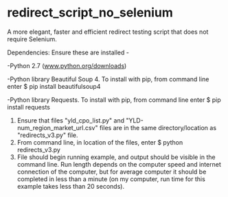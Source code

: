 # redirect_script_no_selenium
A more elegant, faster and efficient redirect testing script that does not require Selenium.

Dependencies:
Ensure these are installed -

-Python 2.7 (www.python.org/downloads)

-Python library Beautiful Soup 4.  To install with pip, from command line enter $ pip install beautifulsoup4

-Python library Requests.  To install with pip, from command line enter $ pip install requests

1.  Ensure that files "yld_cpo_list.py" and "YLD-num_region_market_url.csv" files are in the same directory/location as "redirects_v3.py" file.
2.  From command line, in location of the files, enter $ python redirects_v3.py
3.  File should begin running example, and output should be visible in the command line.  Run length depends on the computer speed and internet connection of the computer, but for average computer it should be completed in less than a minute (on my computer, run time for this example takes less than 20 seconds).

